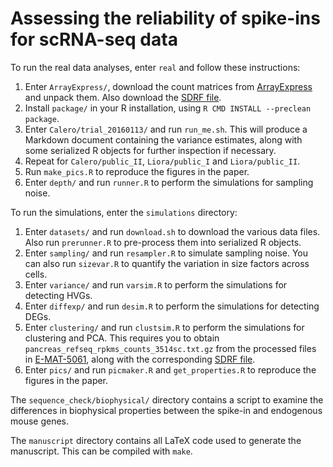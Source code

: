 # Assessing the reliability of spike-ins for scRNA-seq data

To run the real data analyses, enter `real` and follow these instructions:

1. Enter `ArrayExpress/`, download the count matrices from [ArrayExpress](https://www.ebi.ac.uk/arrayexpress/files/E-MTAB-5522/E-MTAB-5522.processed.1.zip) and unpack them. 
Also download the [SDRF file](https://www.ebi.ac.uk/arrayexpress/files/E-MTAB-5522/E-MTAB-5522.sdrf.txt).
2. Install `package/` in your R installation, using `R CMD INSTALL --preclean package`.
3. Enter `Calero/trial_20160113/` and run `run_me.sh`.
This will produce a Markdown document containing the variance estimates, along with some serialized R objects for further inspection if necessary.
4. Repeat for `Calero/public_II`, `Liora/public_I` and `Liora/public_II`.
5. Run `make_pics.R` to reproduce the figures in the paper.
6. Enter `depth/` and run `runner.R` to perform the simulations for sampling noise.

To run the simulations, enter the `simulations` directory:

1. Enter `datasets/` and run `download.sh` to download the various data files. 
Also run `prerunner.R` to pre-process them into serialized R objects.
2. Enter `sampling/` and run `resampler.R` to simulate sampling noise.
You can also run `sizevar.R` to quantify the variation in size factors across cells.
3. Enter `variance/` and run `varsim.R` to perform the simulations for detecting HVGs.
4. Enter `diffexp/` and run `desim.R` to perform the simulations for detecting DEGs.
5. Enter `clustering/` and run `clustsim.R` to perform the simulations for clustering and PCA.
This requires you to obtain `pancreas_refseq_rpkms_counts_3514sc.txt.gz` from the processed files in [E-MAT-5061](https://www.ebi.ac.uk/arrayexpress/files/E-MTAB-5061/E-MTAB-5061.processed.1.zip), along with the corresponding [SDRF file](https://www.ebi.ac.uk/arrayexpress/files/E-MTAB-5061/E-MTAB-5061.sdrf.txt).
6. Enter `pics/` and run `picmaker.R` and `get_properties.R` to reproduce the figures in the paper.

The `sequence_check/biophysical/` directory contains a script to examine the differences in biophysical properties between the spike-in and endogenous mouse genes.

The `manuscript` directory contains all LaTeX code used to generate the manuscript.
This can be compiled with `make`.
